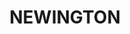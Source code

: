 ---
lastmod: '2025-04-06T06:05:20+00:00'
latitude: -33.85283
layout: suburb
longitude: 151.076186
postcode: '2127'
state: NSW
title: NEWINGTON
url: /nsw/newington/
---